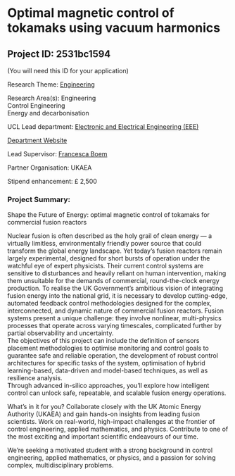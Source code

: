 # Optimal magnetic control of tokamaks using vacuum harmonics

## Project ID: **2531bc1594**
(You will need this ID for your application)

Research Theme: [Engineering](../themes/engineering.md)

Research Area(s):
Engineering<br />Control Engineering<br />Energy and decarbonisation

UCL Lead department: [Electronic and Electrical Engineering (EEE)](../departments/electronic-and-electrical-engineering.md)

[Department Website](https://www.ucl.ac.uk/electronic-electrical-engineering)

Lead Supervisor: [Francesca Boem](https://profiles.ucl.ac.uk/65682)

Partner Organisation: UKAEA

Stipend enhancement: £ 2,500

### Project Summary:

Shape the Future of Energy: optimal magnetic control of tokamaks for commercial fusion reactors

Nuclear fusion is often described as the holy grail of clean energy — a virtually limitless, environmentally friendly power source that could transform the global energy landscape. Yet today’s fusion reactors remain largely experimental, designed for short bursts of operation under the watchful eye of expert physicists. Their current control systems are sensitive to disturbances and heavily reliant on human intervention, making them unsuitable for the demands of commercial, round-the-clock energy production.
To realise the UK Government’s ambitious vision of integrating fusion energy into the national grid, it is necessary to develop cutting-edge, automated feedback control methodologies designed for the complex, interconnected, and dynamic nature of commercial fusion reactors.
Fusion systems present a unique challenge: they involve nonlinear, multi-physics processes that operate across varying timescales, complicated further by partial observability and uncertainty.  
The objectives of this project can include the definition of sensors placement methodologies to optimise monitoring and control goals to guarantee safe and reliable operation, the development of robust control architectures for specific tasks of the system, optimisation of hybrid learning-based, data-driven and model-based techniques, as well as resilience analysis.  
Through advanced in-silico approaches, you’ll explore how intelligent control can unlock safe, repeatable, and scalable fusion energy operations.

What’s in it for you?
Collaborate closely with the UK Atomic Energy Authority (UKAEA) and gain hands-on insights from leading fusion scientists.
Work on real-world, high-impact challenges at the frontier of control engineering, applied mathematics, and physics.
Contribute to one of the most exciting and important scientific endeavours of our time.

We’re seeking a motivated student with a strong background in control engineering, applied mathematics, or physics, and a passion for solving complex, multidisciplinary problems.
